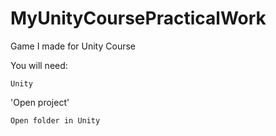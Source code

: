 # MyUnityCoursePracticalWork
Game I made for Unity Course

You will need:
```
Unity
```


'Open project'
```
Open folder in Unity
```
